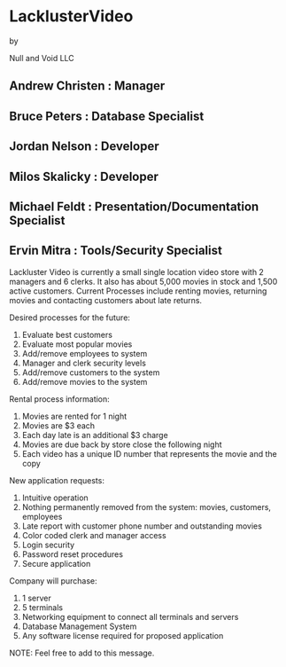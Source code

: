 # LacklusterVideo

by 

Null and Void LLC

Andrew Christen : Manager
----------------------------------
Bruce Peters : Database Specialist
----------------------------------
Jordan Nelson : Developer
----------------------------------
Milos Skalicky : Developer
----------------------------------
Michael Feldt : Presentation/Documentation Specialist
-----------------------------------------------------
Ervin Mitra : Tools/Security Specialist
----------------------------------------

Lackluster Video is currently a small single location video store with 2 managers and 6 clerks. It also has about 5,000 movies in stock and 1,500 active customers. Current Processes include renting movies, returning movies and contacting customers about late returns. 

Desired processes for the future:
  1. Evaluate best customers
  2. Evaluate most popular movies
  3. Add/remove employees to system
  4. Manager and clerk security levels
  5. Add/remove customers to the system
  6. Add/remove movies to the system

Rental process information:
  1. Movies are rented for 1 night
  2. Movies are $3 each
  3. Each day late is an additional $3 charge
  4. Movies are due back by store close the following night 
  5. Each video has a unique ID number that represents the movie and the copy

New application requests:
  1. Intuitive operation
  2. Nothing permanently removed from the system: movies, customers, employees
  3. Late report with customer phone number and outstanding movies
  4. Color coded clerk and manager access
  5. Login security
  6. Password reset procedures
  7. Secure application

Company will purchase:
  1. 1 server
  2. 5 terminals
  3. Networking equipment to connect all terminals and servers
  4. Database Management System
  5. Any software license required for proposed application

NOTE: Feel free to add to this message.




